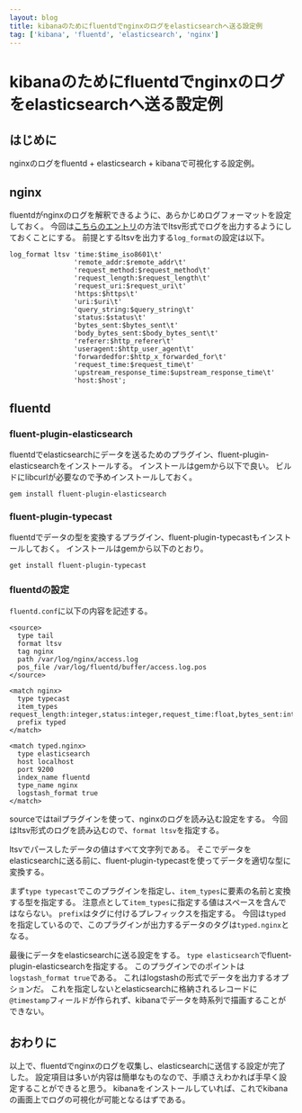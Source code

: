 ```yaml
---
layout: blog
title: kibanaのためにfluentdでnginxのログをelasticsearchへ送る設定例
tag: ['kibana', 'fluentd', 'elasticsearch', 'nginx']
---
```


# kibanaのためにfluentdでnginxのログをelasticsearchへ送る設定例

## はじめに

nginxのログをfluentd + elasticsearch + kibanaで可視化する設定例。

## nginx

fluentdがnginxのログを解釈できるように、あらかじめログフォーマットを設定しておく。
今回は[こちらのエントリ](http://www.xmisao.com/2014/05/08/fluentd-store-nginx-log-to-mongodb.html)の方法でltsv形式でログを出力するようにしておくことにする。
前提とするltsvを出力する`log_format`の設定は以下。

~~~~
log_format ltsv 'time:$time_iso8601\t'
                'remote_addr:$remote_addr\t'
                'request_method:$request_method\t'
                'request_length:$request_length\t'
                'request_uri:$request_uri\t'
                'https:$https\t'
                'uri:$uri\t'
                'query_string:$query_string\t'
                'status:$status\t'
                'bytes_sent:$bytes_sent\t'
                'body_bytes_sent:$body_bytes_sent\t'
                'referer:$http_referer\t'
                'useragent:$http_user_agent\t'
                'forwardedfor:$http_x_forwarded_for\t'
                'request_time:$request_time\t'
                'upstream_response_time:$upstream_response_time\t'
                'host:$host';
~~~~

## fluentd

### fluent-plugin-elasticsearch

fluentdでelasticsearchにデータを送るためのプラグイン、fluent-plugin-elasticsearchをインストールする。
インストールはgemから以下で良い。
ビルドにlibcurlが必要なので予めインストールしておく。

~~~~
gem install fluent-plugin-elasticsearch
~~~~

### fluent-plugin-typecast

fluentdでデータの型を変換するプラグイン、fluent-plugin-typecastもインストールしておく。
インストールはgemから以下のとおり。

~~~~
get install fluent-plugin-typecast
~~~~

### fluentdの設定

`fluentd.conf`に以下の内容を記述する。

~~~~
<source>
  type tail
  format ltsv
  tag nginx
  path /var/log/nginx/access.log
  pos_file /var/log/fluentd/buffer/access.log.pos
</source>

<match nginx>
  type typecast
  item_types request_length:integer,status:integer,request_time:float,bytes_sent:integer,body_bytes_sent:integer,upstream_response_time:integer
  prefix typed
</match>

<match typed.nginx>
  type elasticsearch
  host localhost
  port 9200
  index_name fluentd
  type_name nginx
  logstash_format true
</match>
~~~~

sourceではtailプラグインを使って、nginxのログを読み込む設定をする。
今回はltsv形式のログを読み込むので、`format ltsv`を指定する。

ltsvでパースしたデータの値はすべて文字列である。
そこでデータをelasticsearchに送る前に、fluent-plugin-typecastを使ってデータを適切な型に変換する。

まず`type typecast`でこのプラグインを指定し、`item_types`に要素の名前と変換する型を指定する。
注意点として`item_types`に指定する値はスペースを含んではならない。
`prefix`はタグに付けるプレフィックスを指定する。
今回は`typed`を指定しているので、このプラグインが出力するデータのタグは`typed.nginx`となる。

最後にデータをelasticsearchに送る設定をする。
`type elasticsearch`でfluent-plugin-elasticsearchを指定する。
このプラグインでのポイントは`logstash_format true`である。
これはlogstashの形式でデータを出力するオプションだ。
これを指定しないとelasticsearchに格納されるレコードに`@timestamp`フィールドが作られず、kibanaでデータを時系列で描画することができない。

## おわりに

以上で、fluentdでnginxのログを収集し、elasticsearchに送信する設定が完了した。
設定項目は多いが内容は簡単なものなので、手順さえわかれば手早く設定することができると思う。
kibanaをインストールしていれば、これでkibanaの画面上でログの可視化が可能となるはずである。
